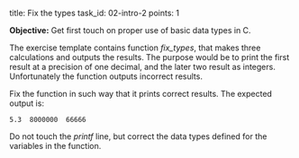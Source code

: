 title: Fix the types
task_id: 02-intro-2
points: 1

**Objective:** Get first touch on proper use of basic data types in C.

The exercise template contains function _fix_types_, that makes three
calculations and outputs the results. The purpose would be to print
the first result at a precision of one decimal, and the later two
result as integers. Unfortunately the function outputs incorrect
results.

Fix the function in such way that it prints correct results. The
expected output is:

`5.3  8000000  66666`

Do not touch the _printf_ line, but correct the data types defined for
the variables in the function.
